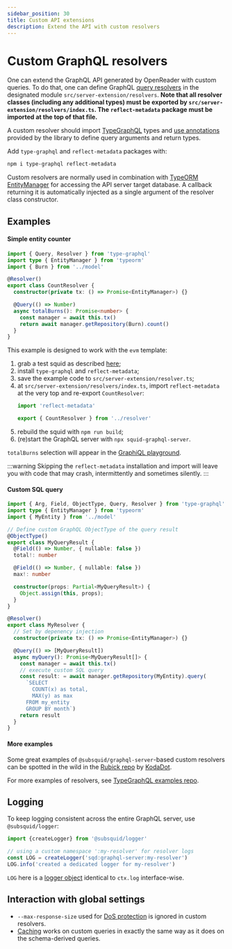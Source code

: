 ```yaml
---
sidebar_position: 30
title: Custom API extensions
description: Extend the API with custom resolvers
---
```


# Custom GraphQL resolvers

One can extend the GraphQL API generated by OpenReader with custom queries. To do that, one can define GraphQL [query resolvers](https://www.apollographql.com/docs/apollo-server/data/resolvers/) in the designated module `src/server-extension/resolvers`. **Note that all resolver classes (including any additional types) must be exported by `src/server-extension/resolvers/index.ts`. The `reflect-metadata` package must be imported at the top of that file.**

A custom resolver should import [TypeGraphQL](https://typegraphql.com) types and [use annotations](https://typegraphql.com/docs/resolvers.html) provided by the library to define query arguments and return types.

Add `type-graphql` and `reflect-metadata` packages with:
```bash
npm i type-graphql reflect-metadata
```

Custom resolvers are normally used in combination with [TypeORM EntityManager](https://typeorm.io/entity-manager-api) for accessing the API server target database. A callback returning it is automatically injected as a single argument of the resolver class constructor.

## Examples

#### Simple entity counter

```typescript
import { Query, Resolver } from 'type-graphql'
import type { EntityManager } from 'typeorm'
import { Burn } from '../model'

@Resolver()
export class CountResolver {
  constructor(private tx: () => Promise<EntityManager>) {}

  @Query(() => Number)
  async totalBurns(): Promise<number> {
    const manager = await this.tx()
    return await manager.getRepository(Burn).count()
  }
}
```

This example is designed to work with the `evm` template:
1. grab a test squid as described [here](/sdk/how-to-start/squid-development/);
2. install `type-graphql` and `reflect-metadata`;
3. save the example code to `src/server-extension/resolver.ts`;
4. at `src/server-extension/resolvers/index.ts`, import `reflect-metadata` at the very top and re-export `CountResolver`:
   ```ts
   import 'reflect-metadata'

   export { CountResolver } from '../resolver'
   ```
5. rebuild the squid with `npm run build`;
6. (re)start the GraphQL server with `npx squid-graphql-server`.

`totalBurns` selection will appear in the [GraphiQL playground](http://localhost:4350/graphql).

:::warning
Skipping the `reflect-metadata` installation and import will leave you with code that may crash, intermittently and sometimes silently.
:::


#### Custom SQL query

```typescript
import { Arg, Field, ObjectType, Query, Resolver } from 'type-graphql'
import type { EntityManager } from 'typeorm'
import { MyEntity } from '../model'

// Define custom GraphQL ObjectType of the query result
@ObjectType()
export class MyQueryResult {
  @Field(() => Number, { nullable: false })
  total!: number

  @Field(() => Number, { nullable: false })
  max!: number

  constructor(props: Partial<MyQueryResult>) {
    Object.assign(this, props);
  }
}

@Resolver()
export class MyResolver {
  // Set by depenency injection
  constructor(private tx: () => Promise<EntityManager>) {}

  @Query(() => [MyQueryResult])
  async myQuery(): Promise<MyQueryResult[]> {
    const manager = await this.tx()
    // execute custom SQL query
    const result: = await manager.getRepository(MyEntity).query(
      `SELECT 
        COUNT(x) as total, 
        MAX(y) as max
      FROM my_entity 
      GROUP BY month`)
    return result
  }
}
```

#### More examples

Some great examples of `@subsquid/graphql-server`-based custom resolvers can be spotted in the wild in the [Rubick repo](https://github.com/kodadot/rubick/tree/main/src/server-extension/resolvers) by [KodaDot](https://github.com/kodadot).

For more examples of resolvers, see [TypeGraphQL examples repo](https://github.com/MichalLytek/type-graphql/tree/master/examples).

## Logging

To keep logging consistent across the entire GraphQL server, use `@subsquid/logger`:

```ts
import {createLogger} from '@subsquid/logger'

// using a custom namespace ':my-resolver' for resolver logs
const LOG = createLogger('sqd:graphql-server:my-resolver')
LOG.info('created a dedicated logger for my-resolver')
```

`LOG` here is a [logger object](/sdk/reference/logger) identical to `ctx.log` interface-wise.

## Interaction with global settings

* `--max-response-size` used for [DoS protection](/sdk/reference/openreader-server/configuration/dos-protection) is ignored in custom resolvers.
* [Caching](/sdk/reference/openreader-server/configuration/caching) works on custom queries in exactly the same way as it does on the schema-derived queries.